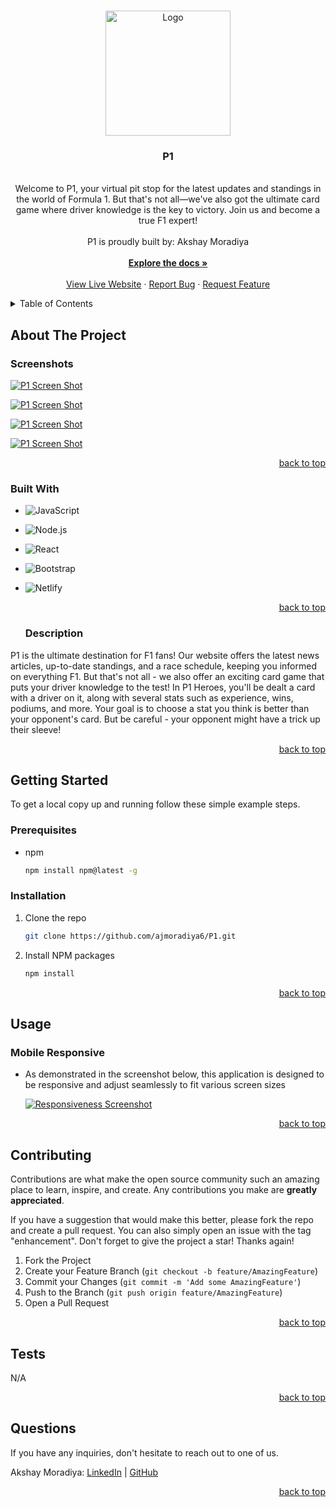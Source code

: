 <a name="readme-top"></a>



  <!-- PROJECT LOGO -->

  <br />
  <div align="center">
    <a href="https://github.com/ajmoradiya6/P1">
      <img src="./public/images/logo.svg" alt="Logo" width="200" height="200">
    </a>
    <h3 align="center">P1</h3>
    <p align="center">
    <br/>
Welcome to P1, your virtual pit stop for the latest updates and standings in the world of Formula 1. But that's not all—we've also got the ultimate card game where driver knowledge is the key to victory. Join us and become a true F1 expert!   <br/>
      <br/>
      P1 is proudly built by: Akshay Moradiya
      <br/>
      <br/>
      <a href="https://github.com/ajmoradiya6/P1"><strong>Explore the docs »</strong></a>
      <br/>
      <br/>
      <a href="https://p1-heroes.netlify.app/">View Live Website</a>
      ·
      <a href="https://github.com/ajmoradiya6/P1/issues">Report Bug</a>
      ·
      <a href="https://github.com/ajmoradiya6/P1/issues">Request Feature</a>
    </p>
  </div>
  
  <!-- TABLE OF CONTENTS -->

  <details>
    <summary>Table of Contents</summary>
    <ol>
      <li>
        <a href="#about-the-project">About The Project</a>
        <ul>
          <li><a href="#screenshots">Screenshots</a></li>
          <li><a href="#built-with">Built With</a></li>
          <li><a href="#description">Description</a></li>
        </ul>
      </li>
      <li>
          <a href="#getting-started">Getting Started</a>
        <ul>
          <li><a href="#prerequisites">Prerequisites</a></li>
          <li><a href="#installation">Installation</a></li>
        </ul>
      </li>
      <li>
          <a href="#usage">Usage</a>
        <ul>
          <li><a href="#mobile-responsive">Mobile Responsive</a></li>
        </ul>
      </li>
     <ol>
      <li><a href="#contributing">Contributing</a></li>
      <li><a href="#tests">Tests</a></li>
      <li><a href="#questions">Questions</a></li>
    </ol>
  </details>
  
  <!-- ABOUT THE PROJECT -->
  
  ## About The Project
  
  ### Screenshots
  
[![P1 Screen Shot][landing-screenshot]](https://p1-heroes.netlify.app/)

[![P1 Screen Shot][standings-screenshot]](https://p1-heroes.netlify.app/)

[![P1 Screen Shot][contact-screenshot]](https://p1-heroes.netlify.app/)

[![P1 Screen Shot][game-screenshot]](https://p1-heroes.netlify.app/)

  <p align="right"><a href="#readme-top">back to top</a></p>
  
  ### Built With
  
- ![JavaScript](https://img.shields.io/badge/JavaScript-20232A?style=for-the-badge&logo=JavaScript&logoColor=FCDD32)

- ![Node.js](https://img.shields.io/badge/Node.js-376e05?style=for-the-badge&logo=Node.js&logoColor=white)

- ![React](https://img.shields.io/badge/React-20232A?style=for-the-badge&logo=React&logoColor=61DAFB)

- ![Bootstrap](https://img.shields.io/badge/Bootstrap-563D7C?style=for-the-badge&logo=Bootstrap&logoColor=white)

- ![Netlify](https://img.shields.io/badge/Netlify-00C7B7?style=for-the-badge&logo=Netlify&logoColor=white)

  <p align="right"><a href="#readme-top">back to top</a></p>

  ### Description

P1 is the ultimate destination for F1 fans! Our website offers the latest news articles, up-to-date standings, and a race schedule, keeping you informed on everything F1. But that's not all - we also offer an exciting card game that puts your driver knowledge to the test! In P1 Heroes, you'll be dealt a card with a driver on it, along with several stats such as experience, wins, podiums, and more. Your goal is to choose a stat you think is better than your opponent's card. But be careful - your opponent might have a trick up their sleeve!

  <p align="right"><a href="#readme-top">back to top</a></p>

<!-- GETTING STARTED -->

## Getting Started

To get a local copy up and running follow these simple example steps.

### Prerequisites

- npm
  ```sh
  npm install npm@latest -g
  ```

### Installation

1. Clone the repo
   ```sh
   git clone https://github.com/ajmoradiya6/P1.git
   ```
2. Install NPM packages
   ```sh
   npm install
   ```

  <p align="right"><a href="#readme-top">back to top</a></p>
  
  <!-- USAGE EXAMPLES -->
  
  ## Usage
  
  ### Mobile Responsive
  
  - As demonstrated in the screenshot below, this application is designed to be responsive and adjust seamlessly to fit various screen sizes
  
    [![Responsiveness Screenshot][responsive-screenshot]](https://p1-heroes.netlify.app/)
  
  <p align="right"><a href="#readme-top">back to top</a></p>


  
  <!-- CONTRIBUTING -->
  
  ## Contributing
  
  Contributions are what make the open source community such an amazing place to learn, inspire, and create. Any contributions you make are **greatly appreciated**.
  
  If you have a suggestion that would make this better, please fork the repo and create a pull request. You can also simply open an issue with the tag "enhancement".
  Don't forget to give the project a star! Thanks again!
  
  1. Fork the Project
  2. Create your Feature Branch (`git checkout -b feature/AmazingFeature`)
  3. Commit your Changes (`git commit -m 'Add some AmazingFeature'`)
  4. Push to the Branch (`git push origin feature/AmazingFeature`)
  5. Open a Pull Request
  
  <p align="right"><a href="#readme-top">back to top</a></p>

  <!-- TESTS -->

## Tests

N/A

  <p align="right"><a href="#readme-top">back to top</a></p>
  
  <!-- QUESTIONS -->
  
  ## Questions

If you have any inquiries, don't hesitate to reach out to one of us.

Akshay Moradiya: <a href="https://www.linkedin.com/in/akshay-moradiya/">LinkedIn</a> | <a href="https://github.com/ajmoradiya6/">GitHub</a>



  <p align="right"><a href="#readme-top">back to top</a></p>
  
  <!-- MARKDOWN LINKS & IMAGES -->

[contributors-shield]: https://img.shields.io/github/contributors/ajmoradiya6/P1.svg?style=for-the-badge
[contributors-url]: https://github.com/ajmoradiya6/P1/graphs/contributors
[forks-shield]: https://img.shields.io/github/forks/ajmoradiya6/P1.svg?style=for-the-badge
[forks-url]: https://github.com/ajmoradiya6/P1/network/members
[stars-shield]: https://img.shields.io/github/stars/ajmoradiya6/P1.svg?style=for-the-badge
[stars-url]: https://github.com/ajmoradiya6/P1/stargazers
[issues-shield]: https://img.shields.io/github/issues/ajmoradiya6/P1.svg?style=for-the-badge
[issues-url]: https://github.com/ajmoradiya6/P1/issues
[linkedin-shield]: https://img.shields.io/badge/-LinkedIn-black.svg?style=for-the-badge&logo=linkedin&colorB=555
[linkedin-url]: https://linkedin.com/in/akshay-moradiya

  <!-- UPDATE PLACEHOLDER IMAGES HERE -->

[landing-screenshot]: ./public/images/readme/p1-landing.png
[standings-screenshot]: ./public/images/readme/p1-standings.png
[contact-screenshot]: ./public/images/readme/p1-contact.png
[game-screenshot]: ./public/images/readme/p1-game.png
[functionality-gif]: https://placehold.co/600x400?text=Placeholder
[responsive-screenshot]: ./public/images/readme/p1-mobile.png

